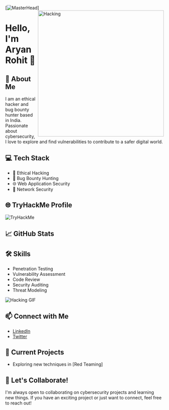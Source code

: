 [![MasterHead](https://firebasestorage.googleapis.com/v0/b/flexi-coding.appspot.com/o/dempgi7-520f8d5f-63d4-4453-8822-dbc149ae27f8.gif?alt=media&token=91c0c7b2-93c3-4029-b011-1a8703c5730d)]
<img align = "right" alt = "Hacking" width = "400" src = "https://cdn.dribbble.com/users/1162077/screenshots/3848914/programmer.gif">
# Hello, I'm Aryan Rohit 👋

## 🚀 About Me

I am an ethical hacker and bug bounty hunter based in India. Passionate about cybersecurity, I love to explore and find vulnerabilities to contribute to a safer digital world.

## 💻 Tech Stack

- 💼 Ethical Hacking
- 🐞 Bug Bounty Hunting
- 🌐 Web Application Security
- 🔐 Network Security

## 🌐 TryHackMe Profile

<img src="https://tryhackme-badges.s3.amazonaws.com/aryandevil1.png" alt="TryHackMe">

## 📈 GitHub Stats



## 🛠️ Skills

- Penetration Testing
- Vulnerability Assessment
- Code Review
- Security Auditing
- Threat Modeling


![Hacking GIF](https://media.giphy.com/media/your-animated-gif-url.gif)

## 📫 Connect with Me

- [LinkedIn](https://www.linkedin.com/in/aryan-rohit-52b245235/)
- [Twitter](https://twitter.com/aryanro59548071)

## 🚧 Current Projects

- Exploring new techniques in [Red Teaming]

## 📢 Let's Collaborate!

I'm always open to collaborating on cybersecurity projects and learning new things. If you have an exciting project or just want to connect, feel free to reach out!
